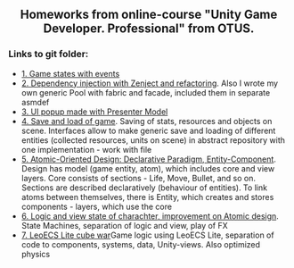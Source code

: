 <h2 align="center">Homeworks from online-course "Unity Game Developer. Professional" from OTUS.</h2>

<h3 align="left">Links to git folder:</h3>
<ul>
  <li><a href="https://github.com/MaratG2/OtusHomework/tree/homework1/Assets/Homeworks/h1">1. Game states with events</a></li>
  <li><a href="https://github.com/MaratG2/OtusHomework/tree/homework2/Assets/Homeworks/h2">2. Dependency injection with Zenject and refactoring</a>. Also I wrote my own generic Pool with fabric and facade, included them in separate asmdef</li>
  <li><a href="https://github.com/MaratG2/OtusHomework/tree/homework_presentation_model/Assets/Homeworks/h3">3. UI popup made with Presenter Model</a></li>
  <li><a href="https://github.com/MaratG2/OtusHomework/tree/homework4/Assets/Homeworks/h4">4. Save and load of game</a>. Saving of stats, resources and objects on scene. Interfaces allow to make generic save and loading of different entities (collected resources, units on scene) in abstract repository with one implementation - work with file</li>
  <li><a href="https://github.com/MaratG2/OtusHomework/tree/homework5/Assets/Homeworks/h5">5. Atomic-Oriented Design: Declarative Paradigm, Entity-Component</a>. Design has model (game entity, atom), which includes core and view layers. Core consists of sections - Life, Move, Bullet, and so on. Sections are described declaratively (behaviour of entities). To link atoms between themselves, there is Entity, which creates and stores components - layers, which use the core</li>
  <li><a href="https://github.com/MaratG2/OtusHomework/tree/homework6/Assets/Homeworks/h6">6. Logic and view state of charachter, improvement on Atomic design</a>. State Machines, separation of logic and view, play of FX</li>
  <li><a href="https://github.com/MaratG2/OtusHomework/tree/homework7/Assets/Homeworks/h7">7. LeoECS Lite cube war</a>Game logic using LeoECS Lite, separation of code to components, systems, data, Unity-views. Also optimized physics</li>
</ul>

